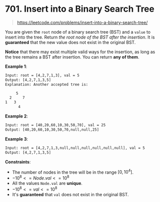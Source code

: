 # 701. Insert into a Binary Search Tree

> <https://leetcode.com/problems/insert-into-a-binary-search-tree/>

You are given the `root` node of a binary search tree (BST) and a `value` to
insert into the tree. Return *the root node of the BST after the insertion*. It
is **guaranteed** that the new value does not exist in the original BST.

**Notice** that there may exist multiple valid ways for the insertion, as long
as the tree remains a BST after insertion. You can return **any of them**.

**Example 1**:

```txt
Input: root = [4,2,7,1,3], val = 5
Output: [4,2,7,1,3,5]
Explanation: Another accepted tree is:

     5
  2     7
1   3
      4
```

**Example 2**:

```txt
Input: root = [40,20,60,10,30,50,70], val = 25
Output: [40,20,60,10,30,50,70,null,null,25]
```

**Example 3**:

```txt
Input: root = [4,2,7,1,3,null,null,null,null,null,null], val = 5
Output: [4,2,7,1,3,5]
```

**Constraints**:

- The number of nodes in the tree will be in the range $[0, 10^4]$.
- $-10^8 <= Node.val <= 10^8$
- All the values `Node.val` are **unique**.
- $-10^8 <= val <= 10^8$
- It's **guaranteed** that `val` does not exist in the original BST.
